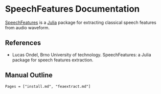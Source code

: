 # SpeechFeatures Documentation

[SpeechFeatures](https://github.com/BUTSpeechFIT/SpeechFeatures) is a
[Julia](https://julialang.org/) package for extracting classical
speech features from audio waveform.


## References

* Lucas Ondel, Brno University of technology. SpeechFeatures: a Julia
  package for speech features extraction.


## Manual Outline

```@contents
Pages = ["install.md", "feaextract.md"]
```
